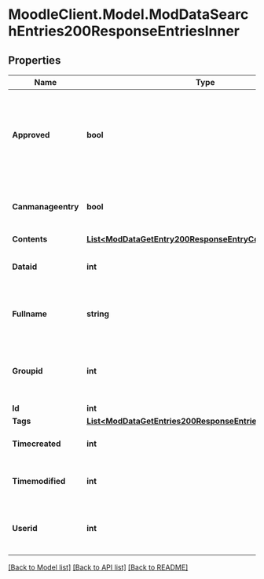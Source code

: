 # MoodleClient.Model.ModDataSearchEntries200ResponseEntriesInner

## Properties

Name | Type | Description | Notes
------------ | ------------- | ------------- | -------------
**Approved** | **bool** | Whether the entry has been approved (if the database is configured in that way). | [optional] [default to 0]
**Canmanageentry** | **bool** | Whether the current user can manage this entry | [optional] 
**Contents** | [**List&lt;ModDataGetEntry200ResponseEntryContentsInner&gt;**](ModDataGetEntry200ResponseEntryContentsInner.md) |  | [optional] 
**Dataid** | **int** | The database id this record belongs to. | [optional] [default to 0]
**Fullname** | **string** | The user who created the entry fullname. | [optional] 
**Groupid** | **int** | The group id this record belongs to (0 for no groups). | [optional] [default to 0]
**Id** | **int** | Record id. | [optional] 
**Tags** | [**List&lt;ModDataGetEntries200ResponseEntriesInnerTagsInner&gt;**](ModDataGetEntries200ResponseEntriesInnerTagsInner.md) |  | [optional] 
**Timecreated** | **int** | Time the record was created. | [optional] [default to 0]
**Timemodified** | **int** | Last time the record was modified. | [optional] [default to 0]
**Userid** | **int** | The id of the user who created the record. | [optional] [default to 0]

[[Back to Model list]](../README.md#documentation-for-models) [[Back to API list]](../README.md#documentation-for-api-endpoints) [[Back to README]](../README.md)

